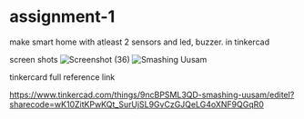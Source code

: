# assignment-1
make smart home with atleast 2 sensors and led, buzzer. in tinkercad

screen shots
![Screenshot (36)](https://user-images.githubusercontent.com/91111592/190063200-93c9ccde-cd22-4cfa-b18e-f8ea969febee.png)
![Smashing Uusam](https://user-images.githubusercontent.com/91111592/190063243-23562856-1d75-45e7-81f0-e5e40d7a71bb.png)

tinkercard full reference link

https://www.tinkercad.com/things/9ncBPSML3QD-smashing-uusam/editel?sharecode=wK10ZitKPwKQt_SurUjSL9GvCzGJQeLG4oXNF9QGqR0
